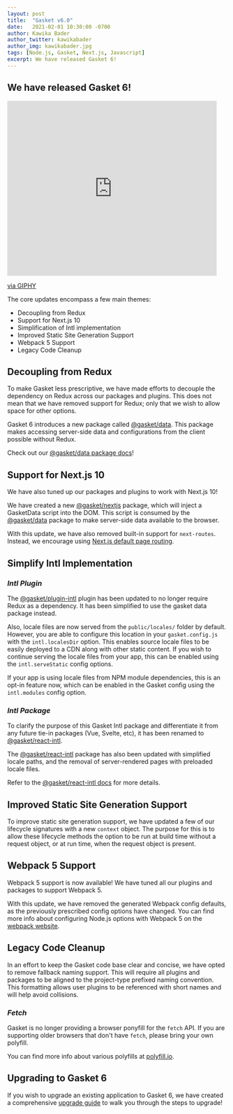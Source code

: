```yaml
---
layout: post
title:  "Gasket v6.0"
date:   2021-02-01 10:30:00 -0700
author: Kawika Bader
author_twitter: kawikabader
author_img: kawikabader.jpg
tags: [Node.js, Gasket, Next.js, Javascript]
excerpt: We have released Gasket 6!
---
```


## We have released Gasket 6!

<iframe src="https://giphy.com/embed/DhstvI3zZ598Nb1rFf" width="480" height="400" frameBorder="0" class="giphy-embed" allowFullScreen></iframe><p><a href="https://giphy.com/gifs/theoffice-the-office-episode-23-tv-DhstvI3zZ598Nb1rFf">via GIPHY</a></p>

The core updates encompass a few main themes:
- Decoupling from Redux
- Support for Next.js 10
- Simplification of Intl implementation
- Improved Static Site Generation Support
- Webpack 5 Support
- Legacy Code Cleanup

## Decoupling from Redux

To make Gasket less prescriptive, we have made efforts to decouple the
dependency on Redux across our packages and plugins. This does not mean that we
have removed support for Redux; only that we wish to allow space for other
options.

Gasket 6 introduces a new package called [@gasket/data]. This package makes
accessing server-side data and configurations from the client possible without
Redux.

Check out our [@gasket/data package docs]!

## Support for Next.js 10

We have also tuned up our packages and plugins to work with Next.js 10! 

We have created a new [@gasket/nextjs] package, which will inject a GasketData
script into the DOM. This script is consumed by the [@gasket/data] package to
make server-side data available to the browser.

With this update, we have also removed built-in support for `next-routes`.
Instead, we encourage using [Next.js default page routing].

## Simplify Intl Implementation

### _Intl Plugin_

The [@gasket/plugin-intl] plugin has been updated to no longer require Redux as
a dependency. It has been simplified to use the gasket data package instead.

Also, locale files are now served from the `public/locales/` folder by default.
However, you are able to configure this location in your `gasket.config.js` with
the `intl.localesDir` option. This enables source locale files to be easily
deployed to a CDN along with other static content. If you wish to continue
serving the locale files from your app, this can be enabled using the
`intl.serveStatic` config options.

If your app is using locale files from NPM module dependencies, this is an
opt-in feature now, which can be enabled in the Gasket config using the
`intl.modules` config option.

### _Intl Package_

To clarify the purpose of this Gasket Intl package and differentiate it from any
future tie-in packages (Vue, Svelte, etc), it has been renamed to
[@gasket/react-intl].

The [@gasket/react-intl] package has also been updated with simplified locale
paths, and the removal of server-rendered pages with preloaded locale files.

Refer to the [@gasket/react-intl docs] for more details.

## Improved Static Site Generation Support

To improve static site generation support, we have updated a few of our
lifecycle signatures with a new `context` object. The purpose for this is to
allow these lifecycle methods the option to be run at build time without a
request object, or at run time, when the request object is present.

## Webpack 5 Support

Webpack 5 support is now available! We have tuned all our plugins and packages
to support Webpack 5.

With this update, we have removed the generated Webpack config defaults, as the
previously prescribed config options have changed. You can find more info about
configuring Node.js options with Webpack 5 on the [webpack website].

## Legacy Code Cleanup

In an effort to keep the Gasket code base clear and concise, we have opted to
remove fallback naming support. This will require all plugins and packages to be
aligned to the project-type prefixed naming convention. This formatting allows
user plugins to be referenced with short names and will help avoid collisions.

### _Fetch_

Gasket is no longer providing a browser ponyfill for the `fetch` API. If you are
supporting older browsers that don't have `fetch`, please bring your own
polyfill.

You can find more info about various polyfills at [polyfill.io].

## Upgrading to Gasket 6

If you wish to upgrade an existing application to Gasket 6, we have created a
comprehensive [upgrade guide] to walk you through the steps to upgrade!

<!-- LINKS -->
[@gasket/data]: https://github.com/godaddy/gasket/tree/master/packages/gasket-data
[@gasket/data package docs]: https://gasket.dev/#/packages/gasket-data/README
[upgrade guide]: https://gasket.dev/#/docs/upgrades
[webpack website]: https://webpack.js.org/configuration/node/
[@gasket/nextjs]: https://github.com/godaddy/gasket/tree/master/packages/gasket-nextjs
[Next.js default page routing]: https://nextjs.org/docs/routing/introduction
[@gasket/plugin-intl]: https://github.com/godaddy/gasket/tree/master/packages/gasket-plugin-intl
[@gasket/react-intl]: https://github.com/godaddy/gasket/tree/master/packages/gasket-react-intl
[@gasket/react-intl docs]: https://gasket.dev/#/packages/gasket-react-intl/README
[polyfill.io]: https://polyfill.io/
